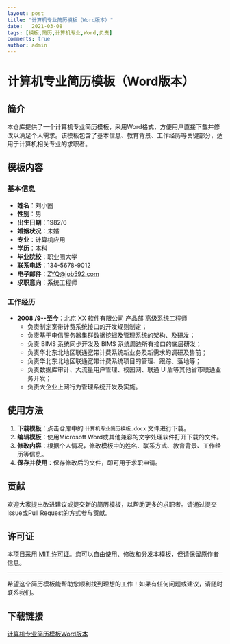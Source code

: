 ```yaml
---
layout: post
title: "计算机专业简历模板（Word版本）"
date:   2021-03-08
tags: [模板,简历,计算机专业,Word,负责]
comments: true
author: admin
---
```

# 计算机专业简历模板（Word版本）

## 简介

本仓库提供了一个计算机专业简历模板，采用Word格式，方便用户直接下载并修改以满足个人需求。该模板包含了基本信息、教育背景、工作经历等关键部分，适用于计算机相关专业的求职者。

## 模板内容

### 基本信息

- **姓名**：刘小圈
- **性别**：男
- **出生日期**：1982/6
- **婚姻状况**：未婚
- **专业**：计算机应用
- **学历**：本科
- **毕业院校**：职业圈大学
- **联系电话**：134-5678-9012
- **电子邮件**：ZYQ@job592.com
- **求职意向**：系统工程师

### 工作经历

- **2008 /9--至今**：北京 XX 软件有限公司 产品部 高级系统工程师
  - 负责制定宽带计费系统接口的开发规则制定；
  - 负责基于电信服务器集群数据挖掘及管理系统的架构、及研发；
  - 负责 BIMS 系统同步开发及 BIMS 系统周边所有接口的底层研发；
  - 负责华北东北地区联通宽带计费系统新业务及新需求的调研及售前；
  - 负责华北东北地区联通宽带计费系统项目的管理、跟踪、落地等；
  - 负责数据库审计、大流量用户管理、校园网、联通 U 盾等其他省市联通业务开发；
  - 负责大企业上网行为管理系统开发及实施。

## 使用方法

1. **下载模板**：点击仓库中的 `计算机专业简历模板.docx` 文件进行下载。
2. **编辑模板**：使用Microsoft Word或其他兼容的文字处理软件打开下载的文件。
3. **修改内容**：根据个人情况，修改模板中的姓名、联系方式、教育背景、工作经历等信息。
4. **保存并使用**：保存修改后的文件，即可用于求职申请。

## 贡献

欢迎大家提出改进建议或提交新的简历模板，以帮助更多的求职者。请通过提交Issue或Pull Request的方式参与贡献。

## 许可证

本项目采用 [MIT 许可证](LICENSE)。您可以自由使用、修改和分发本模板，但请保留原作者信息。

---

希望这个简历模板能帮助您顺利找到理想的工作！如果有任何问题或建议，请随时联系我们。

## 下载链接

[计算机专业简历模板Word版本](https://pan.quark.cn/s/b5d19538a63b)